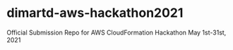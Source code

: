 # dimartd-aws-hackathon2021
Official Submission Repo for AWS CloudFormation Hackathon May 1st-31st, 2021
